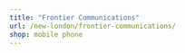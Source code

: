 ```yaml
---
title: "Frontier Communications"
url: /new-london/frontier-communications/
shop: mobile phone
---
```

